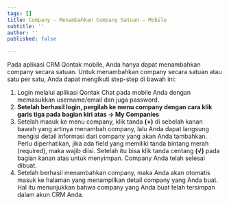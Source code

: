 ```yaml
---
tags: []
title: Company - Menambahkan Company Satuan – Mobile
subtitle: ''
author: ''
published: false

---
```

Pada aplikasi CRM Qontak mobile, Anda hanya dapat menambahkan company secara satuan. Untuk menambahkan company secara satuan atau satu per satu, Anda dapat mengikuti step-step di bawah ini:

1. Login melalui aplikasi Qontak Chat pada mobile Anda dengan memasukkan username/email dan juga password.
2. **Setelah berhasil login, pergilah ke menu company dengan cara klik garis tiga pada bagian kiri atas -> My Companies**
3. Setelah masuk ke menu company, klik tanda **(+)** di sebelah kanan bawah yang artinya menambah company, lalu Anda dapat langsung mengisi detail informasi dari company yang akan Anda tambahkan. Perlu diperhatikan, jika ada field yang memiliki tanda bintang merah (required), maka wajib diisi. Setelah itu bisa klik tanda centang **(√)** pada bagian kanan atas untuk menyimpan. Company Anda telah selesai dibuat.
4. Setelah berhasil menambahkan company, maka Anda akan otomatis masuk ke halaman yang menampilkan detail company yang Anda buat. Hal itu menunjukkan bahwa company yang Anda buat telah tersimpan dalam akun CRM Anda.